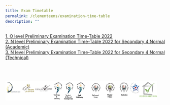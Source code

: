 ```yaml
---
title: Exam Timetable
permalink: /clementeens/examination-time-table
description: ""
---
```

[1. O level Preliminary Examination Time-Table 2022](/files/2022%20Sec%204E%20and%205NA%20Prelim%20Exam%20Timetable%20for%20school%20website.pdf) <br>
[2. N level Preliminary Examination Time-Table 2022 for Secondary 4 Normal (Academic)](/files/2022%204NA%20Preliminary%20Examination%20Timetable.pdf) <br>
[3. N level Preliminary Examination Time-Table 2022 for Secondary 4 Normal (Technical)](/files/2022%204NT%20Preliminary%20Examination%20Timetable.pdf)

<br>
<br>
<br>

<style>  
img {  
  display: block;  
  margin-left: auto;  
  margin-right: auto;  
}  
</style>  
<body><img src="/images/banner_awards_.png" alt="banner awards" style="width:95%;">  
  
</body>